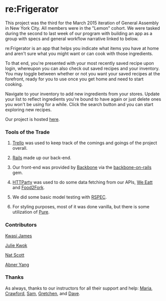 # re:Frigerator 
This project was the third for the March 2015 iteration of General Assembly in New York City. All members were in the "Lemon" cohort. We were tasked during the second to last week of our program with building an app as a group with specs and general workflow narrative linked to below. 

re:Frigerator is an app that helps you indicate what items you have at home and aren't sure what you might want or can cook with those ingredients. 

To that end, you're presented with your most recently saved recipe upon login, whereupon you can also check out saved recipes and your inventory. You may toggle between whether or not you want your saved recipes at the forefront, ready for you to use once you get home and need to start cooking. 

Navigate to your inventory to add new ingredients from your stores. Update your list to reflect ingredients you're bound to have again or just delete ones you won't be using for a while. Click the search button and you can start exploring new recipes. 

Our project is hosted [here](). 

### Tools of the Trade
1. [Trello](https://trello.com/b/VzQ0EueS/general-assembly-project-three) was used to keep track of the comings and goings of the project overall. 

2. [Rails](http://rubyonrails.org/) made up our back-end.

3. Our front-end was provided by [Backbone](http://backbonejs.org/) via the [backbone-on-rails](https://github.com/meleyal/backbone-on-rails) gem.

4. [HTTParty](https://github.com/jnunemaker/httparty) was used to do some data fetching from our APIs, [We Eatt](http://www.weeatt.com/) and [Food2Fork](http://food2fork.com/about/api).

5. We did some basic model testing with [RSPEC](http://rspec.info/).

6. For styling purposes, most of it was done vanilla, but there is some utilization of [Pure](http://purecss.io/).

### Contributors
[Kwasi James](https://github.com/kwasijames)

[Julie Kwok](https://github.com/kwokster10) 
	
[Nat Scott](https://github.com/itsnatscott/) 

[Abner Yang](https://www.github.com/sunsheeppoplar)

### Thanks
As always, thanks to our instructors for all their support and help: [Maria](https://github.com/mariaperhaps), [Crawford](https://github.com/crawfordforbes), [Sam](https://github.com/sgottfried), [Gretchen](https://github.com/gretchenziegler), and [Dave](https://github.com/dahvvv). 